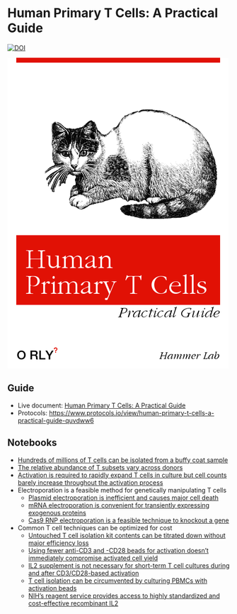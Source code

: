# Human Primary T Cells: A Practical Guide
[![DOI](https://zenodo.org/badge/120860634.svg)](https://zenodo.org/badge/latestdoi/120860634)

![ORLY](./cover.png)

## Guide
- Live document: [Human Primary T Cells: A Practical Guide](https://docs.google.com/document/d/1LIuLDXPm1L3KvsZwtrhaZtiUjZ3i3y74uN_FcEM-gqk/edit#)
- Protocols: https://www.protocols.io/view/human-primary-t-cells-a-practical-guide-quvdww6


## Notebooks
- [Hundreds of millions of T cells can be isolated from a buffy coat sample
](analyses/buffy-pbmc-tcell/Buffy%20-%20PBMC%20-%20T%20cell%20counts.ipynb)
- [The relative abundance of T subsets vary across donors](analyses/tsubset-prevalence/T%20cell%20subset%20variance%20across%20donors.ipynb)
- [Activation is required to rapidly expand T cells in culture but cell counts barely increase throughout the activation process](analyses/pre-post-activation-cell-counts/Cell%20counts%20pre-%20and%20post-%20activation.ipynb)
- Electroporation is a feasible method for genetically manipulating T cells
  - [Plasmid electroporation is inefficient and causes major cell death
](analyses/plasmid-electroporation/OPT%20vs%20RPMI1640%20and%20T%20vs%20R%20buffer.ipynb)
  - [mRNA electroporation is convenient for transiently expressing exogenous proteins](analyses/mrna-electroporation/GFP%20mRNA%20electroporation.ipynb)
  - [Cas9 RNP electroporation is a feasible technique to knockout a gene
](analyses/cas9-electroporation/Cas9%20%20and%20CD4%20sgRNA%20RNP%20Electroporation.ipynb)
- Common T cell techniques can be optimized for cost
  - [Untouched T cell isolation kit contents can be titrated down without major efficiency loss](analyses/isolation-bead-titration/Isolation%20bead%20titration.ipynb)
  - [Using fewer anti-CD3 and -CD28 beads for activation doesn’t immediately compromise activated cell yield](analyses/activation-bead-titration/Activation%20bead%20titration%20results%20via%20flow%20and%20count.ipynb)
  - [IL2 supplement is not necessary for short-term T cell cultures during and after CD3/CD28-based activation](analyses/il2-titration/IL2%20titration%20results%20from%20multiple%20assays.ipynb)
  - [T cell isolation can be circumvented by culturing PBMCs with activation beads](analyses/pbmc-direct-activation/PBMC%20direct%20actication%20flow%20and%20count.ipynb)
  - [NIH’s reagent service provides access to highly standardized and cost-effective recombinant IL2](analyses/il2-titration/IL2%20titration%20results%20from%20multiple%20assays.ipynb)
